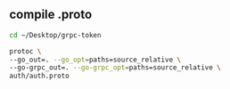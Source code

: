 ## compile .proto
```sh
cd ~/Desktop/grpc-token

protoc \
--go_out=. --go_opt=paths=source_relative \
--go-grpc_out=. --go-grpc_opt=paths=source_relative \
auth/auth.proto
```
